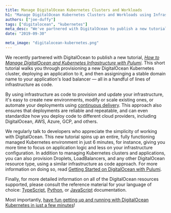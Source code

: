 ```yaml
---
title: Manage DigitalOcean Kubernetes Clusters and Workloads
h1: "Manage DigitalOcean Kubernetes Clusters and Workloads using Infrastructure as Code"
authors: ["joe-duffy"]
tags: ["digitalocean", "kubernetes"]
meta_desc: "We've partnered with DigitalOcean to publish a new tutorial showing how to provision a Kubernetes cluster, deploy an app to it, and assign a stable domain."
date: "2019-09-30"

meta_image: "digitalocean-kubernetes.png"
---
```


We recently partnered with DigitalOcean to publish a new tutorial, [*How to Manage DigitalOcean and Kubernetes Infrastructure with Pulumi*](https://www.digitalocean.com/community/tutorials/how-to-manage-digitalocean-and-kubernetes-infrastructure-with-pulumi). This short tutorial walks you through provisioning a new DigitalOcean Kubernetes cluster, deploying an application to it, and then assigninging a stable domain name to your application's load balancer &mdash; all in a handful of lines of infrastructure as code.

By using infrastructure as code to provision and update your infrastructure, it's easy to create new environments, modify or scale existing ones, or automate your deployments using [continuous delivery](/docs/guides/continuous-delivery/). This approach also ensures that deployments are reliable and repeatable, and can even standardize how you deploy code to different cloud providers, including DigitalOcean, AWS, Azure, GCP, and others.

We regularly talk to developers who appreciate the simplicity of working with DigitalOcean. This new tutorial spins up an entire, fully functioning managed Kubernetes environment in just 6 minutes, for instance, giving you more time to focus on application logic and less on your infrastructure configuration. In addition to managing Kubernetes clusters and applications, you can also provision Droplets, LoadBalancers, and any other DigitalOcean resource type, using a similar infrastructure as code approach. For more information on doing so, read [Getting Started on DigitalOcean with Pulumi](https://www.pulumi.com/blog/getting-started-on-digitalocean-with-pulumi/).

Finally, for more detailed information on all of the DigitalOcean resources supported, please consult the reference material for your language of choice: [TypeScript](https://www.pulumi.com/docs/reference/pkg/nodejs/pulumi/digitalocean/), [Python](https://www.pulumi.com/docs/reference/pkg/python/pulumi_digitalocean/), or [JavaScript](https://www.pulumi.com/docs/reference/pkg/nodejs/pulumi/digitalocean/) documentation.

Most importantly, [have fun getting up and running with DigitalOcean Kubernetes in just a few minutes](https://www.digitalocean.com/community/tutorials/how-to-manage-digitalocean-and-kubernetes-infrastructure-with-pulumi)!
